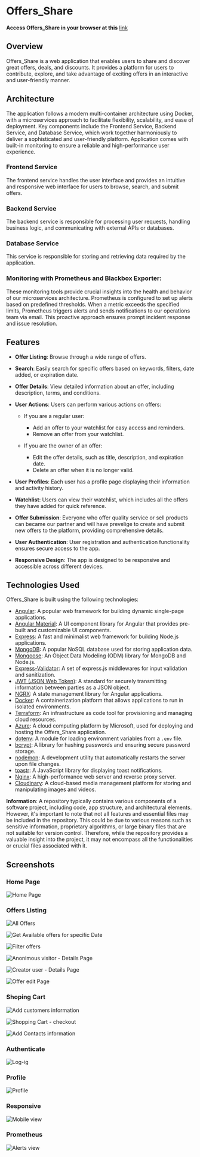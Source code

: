 # Offers_Share


**Access Offers_Share in your browser at this** [link](https://shareoffer-tomivnikolov.b4a.run/) 


## Overview

Offers_Share is a web application that enables users to share and discover great offers, deals, and discounts. It provides a platform for users to contribute, explore, and take advantage of exciting offers in an interactive and user-friendly manner.

## Architecture

The application follows a modern multi-container architecture using Docker, with a microservices approach to facilitate flexibility, scalability, and ease of deployment. Key components include the Frontend Service, Backend Service, and Database Service, which work together harmoniously to deliver a sophisticated and user-friendly platform. Application comes with built-in monitoring to ensure a reliable and high-performance user experience.

### Frontend Service

The frontend service handles the user interface and provides an intuitive and responsive web interface for users to browse, search, and submit offers.

### Backend Service

The backend service is responsible for processing user requests, handling business logic, and communicating with external APIs or databases.

### Database Service

This service is responsible for storing and retrieving data required by the application.

### Monitoring with Prometheus and Blackbox Exporter:

These monitoring tools provide crucial insights into the health and behavior of our microservices architecture.
Prometheus is configured to set up alerts based on predefined thresholds. When a metric exceeds the specified limits, Prometheus triggers alerts and sends notifications to our operations team via email. This proactive approach ensures prompt incident response and issue resolution.

## Features

-    **Offer Listing**: Browse through a wide range of offers.
-    **Search**: Easily search for specific offers based on keywords, filters, date added, or expiration date.
  
-    **Offer Details**: View detailed information about an offer, including description, terms, and conditions.
 
-   **User Actions**: Users can perform various actions on offers:
  
    -   If you are a regular user:
        -   Add an offer to your watchlist for easy access and reminders.
        -   Remove an offer from your watchlist.
         
    -   If you are the owner of an offer:
        -   Edit the offer details, such as title, description, and expiration date.
        -   Delete an offer when it is no longer valid.
  
-    **User Profiles**: Each user has a profile page displaying their information and activity history.
  
-    **Watchlist**: Users can view their watchlist, which includes all the offers they have added for quick reference.
  
-    **Offer Submission**: Everyone who offer quality service or sell products can became our partner and will have prevelige to create and submit new offers to the platform, providing comprehensive details.
  
-    **User Authentication**: User registration and authentication functionality ensures secure access to the app.
-    **Responsive Design**: The app is designed to be responsive and accessible across different devices.

## Technologies Used

Offers_Share is built using the following technologies:

-    [Angular](https://angular.io/): A popular web framework for building dynamic single-page applications.
-    [Angular Material](https://material.angular.io/): A UI component library for Angular that provides pre-built and customizable UI components.
-    [Express](https://expressjs.com/): A fast and minimalist web framework for building Node.js applications.
-    [MongoDB](https://www.mongodb.com/): A popular NoSQL database used for storing application data.
-    [Mongoose](https://mongoosejs.com/): An Object Data Modeling (ODM) library for MongoDB and Node.js.
-    [Express-Validator](https://express-validator.github.io/): A set of express.js middlewares for input validation and sanitization.
-    [JWT (JSON Web Token)](https://jwt.io/): A standard for securely transmitting information between parties as a JSON object.
-    [NGRX](https://ngrx.io/): A state management library for Angular applications.
-    [Docker](https://www.docker.com/): A containerization platform that allows applications to run in isolated environments.
-    [Terraform](https://www.terraform.io/): An infrastructure as code tool for provisioning and managing cloud resources.
-    [Azure](https://azure.microsoft.com/): A cloud computing platform by Microsoft, used for deploying and hosting the Offers_Share application.
-    [dotenv](https://www.npmjs.com/package/dotenv): A module for loading environment variables from a `.env` file.
-    [bcrypt](https://www.npmjs.com/package/bcrypt): A library for hashing passwords and ensuring secure password storage.
-    [nodemon](https://www.npmjs.com/package/nodemon): A development utility that automatically restarts the server upon file changes.
-    [toastr](https://www.npmjs.com/package/toastr): A JavaScript library for displaying toast notifications.
-    [Nginx](https://nginx.org/): A high-performance web server and reverse proxy server.
-    [Cloudinary](https://cloudinary.com/): A cloud-based media management platform for storing and manipulating images and videos.

**Information**: A repository typically contains various components of a software project, including code, app structure, and architectural elements. However, it's important to note that not all features and essential files may be included in the repository. This could be due to various reasons such as sensitive information, proprietary algorithms, or large binary files that are not suitable for version control. Therefore, while the repository provides a valuable insight into the project, it may not encompass all the functionalities or crucial files associated with it.

## Screenshots

### Home Page

![Home Page](https://res.cloudinary.com/duyubdgsj/image/upload/v1693473497/offers_share_project_presentation/2023-08-31_11_32_51-_etted6.png)

### Offers Listing

![All Offers](https://res.cloudinary.com/duyubdgsj/image/upload/v1693473502/offers_share_project_presentation/2023-08-31_11_53_21-Window_lcj7rb.png)

![Get Available offers for specific Date](https://res.cloudinary.com/duyubdgsj/image/upload/v1693473500/offers_share_project_presentation/2023-08-31_11_42_23-_fbsnlc.png)

![Filter offers](https://res.cloudinary.com/duyubdgsj/image/upload/v1693473500/offers_share_project_presentation/2023-08-31_11_41_37-_ala510.png)

![Anonimous visitor - Details Page](https://res.cloudinary.com/duyubdgsj/image/upload/v1693473499/offers_share_project_presentation/2023-08-31_11_45_58-_fzzzkk.png)

![Creator user - Details Page](https://res.cloudinary.com/duyubdgsj/image/upload/v1693473500/offers_share_project_presentation/2023-08-31_12_01_17-_l1aqrv.png)

![Offer edit Page](https://res.cloudinary.com/duyubdgsj/image/upload/v1693473497/offers_share_project_presentation/2023-08-31_12_07_05-Window_puijml.png)

### Shoping Cart

![Add customers information](https://res.cloudinary.com/duyubdgsj/image/upload/v1693473497/offers_share_project_presentation/2023-08-31_11_47_20-Window_dgc4hm.png)

![Shopping Cart - checkout](https://res.cloudinary.com/duyubdgsj/image/upload/v1693473495/offers_share_project_presentation/2023-08-31_11_47_59-Window_lozbbk.png)

![Add Contacts information](https://res.cloudinary.com/duyubdgsj/image/upload/v1693473496/offers_share_project_presentation/2023-08-31_11_49_04-_hr3fbt.png)

### Authenticate
    
![Log-ig](https://res.cloudinary.com/duyubdgsj/image/upload/v1693473515/offers_share_project_presentation/2023-08-31_11_40_14-_vqajen.png)

### Profile

![Profile](https://res.cloudinary.com/duyubdgsj/image/upload/v1693473528/offers_share_project_presentation/2023-08-31_12_05_39-_g2efqa.png)

### Responsive

![Mobile view](https://res.cloudinary.com/duyubdgsj/image/upload/v1693473497/offers_share_project_presentation/2023-08-31_12_02_47-Window_gl2tq6.png)

### Prometheus

![Alerts view](https://res.cloudinary.com/duyubdgsj/image/upload/v1690238902/2023-07-25_01_00_45-_cwrfjd.png)


